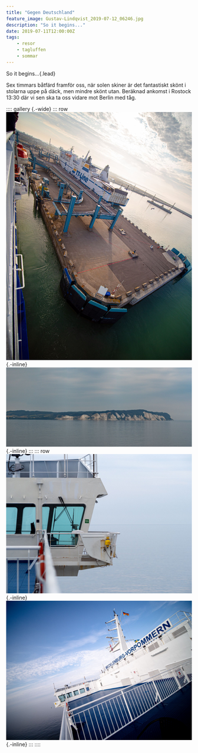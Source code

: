 ```yaml
---
title: "Gegen Deutschland"
feature_image: Gustav-Lindqvist_2019-07-12_06246.jpg
description: "So it begins..."
date: 2019-07-11T12:00:00Z
tags:
    - resor
    - tagluffen
    - sommar
---
```


So it begins...{.lead}

Sex timmars båtfärd framför oss, när solen skiner är det fantastiskt skönt i stolarna uppe på däck, men mindre skönt utan. Beräknad ankomst i Rostock 13:30 där vi sen ska ta oss vidare mot Berlin med tåg.

:::: gallery {.-wide}
::: row
![Färjeterminalen i Trelleborg](Gustav-Lindqvist_2019-07-12_06202.jpg){.-inline}
![Møns klint sett från havet](Gustav-Lindqvist_2019-07-12_06244-Pano.jpg){.-inline}
:::
::: row
![Bryggan på en färja](Gustav-Lindqvist_2019-07-12_06246.jpg){.-inline}
![Toppdäcket på färjan Mecklenburg-Vorpommern](Gustav-Lindqvist_2019-07-12_06220.jpg){.-inline}
:::
::::
